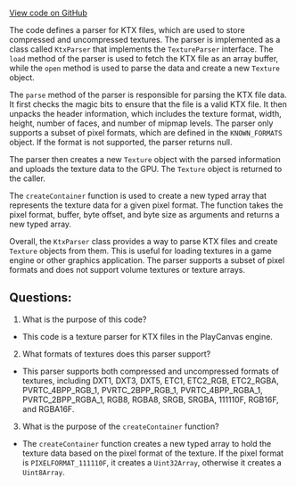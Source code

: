 [View code on GitHub](https://github.com/playcanvas/engine/src/framework/parsers/texture/ktx.js)

The code defines a parser for KTX files, which are used to store compressed and uncompressed textures. The parser is implemented as a class called `KtxParser` that implements the `TextureParser` interface. The `load` method of the parser is used to fetch the KTX file as an array buffer, while the `open` method is used to parse the data and create a new `Texture` object.

The `parse` method of the parser is responsible for parsing the KTX file data. It first checks the magic bits to ensure that the file is a valid KTX file. It then unpacks the header information, which includes the texture format, width, height, number of faces, and number of mipmap levels. The parser only supports a subset of pixel formats, which are defined in the `KNOWN_FORMATS` object. If the format is not supported, the parser returns null.

The parser then creates a new `Texture` object with the parsed information and uploads the texture data to the GPU. The `Texture` object is returned to the caller.

The `createContainer` function is used to create a new typed array that represents the texture data for a given pixel format. The function takes the pixel format, buffer, byte offset, and byte size as arguments and returns a new typed array.

Overall, the `KtxParser` class provides a way to parse KTX files and create `Texture` objects from them. This is useful for loading textures in a game engine or other graphics application. The parser supports a subset of pixel formats and does not support volume textures or texture arrays.
## Questions: 
 1. What is the purpose of this code?
- This code is a texture parser for KTX files in the PlayCanvas engine.

2. What formats of textures does this parser support?
- This parser supports both compressed and uncompressed formats of textures, including DXT1, DXT3, DXT5, ETC1, ETC2_RGB, ETC2_RGBA, PVRTC_4BPP_RGB_1, PVRTC_2BPP_RGB_1, PVRTC_4BPP_RGBA_1, PVRTC_2BPP_RGBA_1, RGB8, RGBA8, SRGB, SRGBA, 111110F, RGB16F, and RGBA16F.

3. What is the purpose of the `createContainer` function?
- The `createContainer` function creates a new typed array to hold the texture data based on the pixel format of the texture. If the pixel format is `PIXELFORMAT_111110F`, it creates a `Uint32Array`, otherwise it creates a `Uint8Array`.